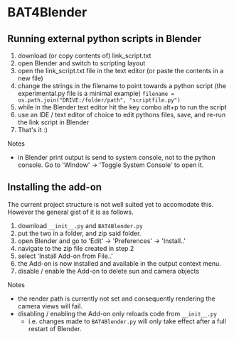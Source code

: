 # BAT4Blender

## Running external python scripts in Blender
1. download (or copy contents of) link_script.txt 
2. open Blender and switch to scripting layout
3. open the link_script.txt file in the text editor (or paste the contents in a new file)
4. change the strings in the filename to point towards a python script (the experimental.py file is a minimal example)
`filename = os.path.join("DRIVE:/folder/path", "scriptfile.py")`
5. while in the Blender text editor hit the key combo alt+p to run the script
6. use an IDE / text editor of choice to edit pythons files, save, and re-run the link script in Blender
7. That's it :) 

Notes
- in Blender print output is send to system console, not to the python console. Go to 'Window' -> 'Toggle System Console' to open it.  

## Installing the add-on
The current project structure is not well suited yet to accomodate this.
However the general gist of it is as follows.
1. download `__init__.py` and `BAT4Blender.py`
2. put the two in a folder, and zip said folder.
3. open Blender and go to 'Edit' -> 'Preferences' -> 'Install..' 
4. navigate to the zip file created in step 2 
5. select 'Install Add-on from File..' 
6. the Add-on is now installed and available in the output context menu. 
7. disable / enable the Add-on to delete sun and camera objects

Notes
- the render path is currently not set and consequently rendering the camera views will fail. 
- disabling / enabling the Add-on only reloads code from `__init__.py` 
  - i.e. changes made to `BAT4Blender.py` will only take effect after a full restart of Blender. 








